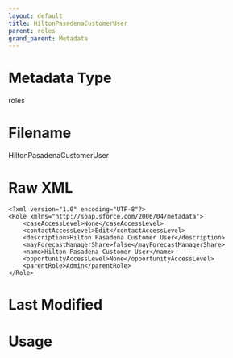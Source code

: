 ```yaml
---
layout: default
title: HiltonPasadenaCustomerUser
parent: roles
grand_parent: Metadata
---
```

# Metadata Type
roles


# Filename 
HiltonPasadenaCustomerUser


# Raw XML
```
<?xml version="1.0" encoding="UTF-8"?>
<Role xmlns="http://soap.sforce.com/2006/04/metadata">
    <caseAccessLevel>None</caseAccessLevel>
    <contactAccessLevel>Edit</contactAccessLevel>
    <description>Hilton Pasadena Customer User</description>
    <mayForecastManagerShare>false</mayForecastManagerShare>
    <name>Hilton Pasadena Customer User</name>
    <opportunityAccessLevel>None</opportunityAccessLevel>
    <parentRole>Admin</parentRole>
</Role>
```


# Last Modified


# Usage
